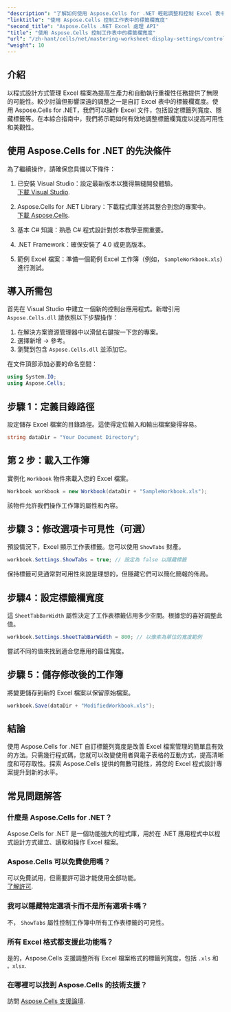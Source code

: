 ```yaml
---
"description": "了解如何使用 Aspose.Cells for .NET 輕鬆調整和控制 Excel 表中的標籤欄寬度。按照我們的逐步指南，透過自訂設定增強電子表格導覽和美觀性。"
"linktitle": "使用 Aspose.Cells 控制工作表中的標籤欄寬度"
"second_title": "Aspose.Cells .NET Excel 處理 API"
"title": "使用 Aspose.Cells 控制工作表中的標籤欄寬度"
"url": "/zh-hant/cells/net/mastering-worksheet-display-settings/controlling-tab-bar-width/"
"weight": 10
---
```


## 介紹

以程式設計方式管理 Excel 檔案為提高生產力和自動執行重複性任務提供了無限的可能性。較少討論但影響深遠的調整之一是自訂 Excel 表中的標籤欄寬度。使用 Aspose.Cells for .NET，我們可以操作 Excel 文件，包括設定標籤列寬度、隱藏標籤等。在本綜合指南中，我們將示範如何有效地調整標籤欄寬度以提高可用性和美觀性。

## 使用 Aspose.Cells for .NET 的先決條件

為了繼續操作，請確保您具備以下條件：

1. 已安裝 Visual Studio：設定最新版本以獲得無縫開發體驗。  
   [下載 Visual Studio](https://visualstudio。microsoft.com/).

2. Aspose.Cells for .NET Library：下載程式庫並將其整合到您的專案中。  
   [下載 Aspose.Cells](https://releases。aspose.com/cells/net/).

3. 基本 C# 知識：熟悉 C# 程式設計對於本教學至關重要。

4. .NET Framework：確保安裝了 4.0 或更高版本。

5. 範例 Excel 檔案：準備一個範例 Excel 工作簿（例如， `SampleWorkbook.xls`）進行測試。

## 導入所需包
首先在 Visual Studio 中建立一個新的控制台應用程式。新增引用 `Aspose.Cells.dll` 請依照以下步驟操作：

1. 在解決方案資源管理器中以滑鼠右鍵按一下您的專案。
2. 選擇新增 → 參考。
3. 瀏覽到包含 `Aspose.Cells.dll` 並添加它。

在文件頂部添加必要的命名空間：

```csharp
using System.IO;
using Aspose.Cells;
```

## 步驟 1：定義目錄路徑
設定儲存 Excel 檔案的目錄路徑。這使得定位輸入和輸出檔案變得容易。

```csharp
string dataDir = "Your Document Directory";
```

## 第 2 步：載入工作簿
實例化 `Workbook` 物件來載入您的 Excel 檔案。

```csharp
Workbook workbook = new Workbook(dataDir + "SampleWorkbook.xls");
```

該物件允許我們操作工作簿的屬性和內容。

## 步驟 3：修改選項卡可見性（可選）
預設情況下，Excel 顯示工作表標籤。您可以使用 `ShowTabs` 財產。

```csharp
workbook.Settings.ShowTabs = true; // 設定為 false 以隱藏標籤
```

保持標籤可見通常對可用性來說是理想的，但隱藏它們可以簡化簡報的佈局。

## 步驟4：設定標籤欄寬度
這 `SheetTabBarWidth` 屬性決定了工作表標籤佔用多少空間。根據您的喜好調整此值。

```csharp
workbook.Settings.SheetTabBarWidth = 800; // 以像素為單位的寬度範例
```

嘗試不同的值來找到適合您應用的最佳寬度。

## 步驟 5：儲存修改後的工作簿
將變更儲存到新的 Excel 檔案以保留原始檔案。

```csharp
workbook.Save(dataDir + "ModifiedWorkbook.xls");
```

## 結論

使用 Aspose.Cells for .NET 自訂標籤列寬度是改善 Excel 檔案管理的簡單且有效的方法。只需幾行程式碼，您就可以改變使用者與電子表格的互動方式，提高清晰度和可存取性。探索 Aspose.Cells 提供的無數可能性，將您的 Excel 程式設計專案提升到新的水平。

## 常見問題解答

### 什麼是 Aspose.Cells for .NET？
Aspose.Cells for .NET 是一個功能強大的程式庫，用於在 .NET 應用程式中以程式設計方式建立、讀取和操作 Excel 檔案。

### Aspose.Cells 可以免費使用嗎？
可以免費試用，但需要許可證才能使用全部功能。  
[了解許可](https://purchase。aspose.com/buy).

### 我可以隱藏特定選項卡而不是所有選項卡嗎？
不， `ShowTabs` 屬性控制工作簿中所有工作表標籤的可見性。

### 所有 Excel 格式都支援此功能嗎？
是的，Aspose.Cells 支援調整所有 Excel 檔案格式的標籤列寬度，包括 `.xls` 和 `。xlsx`.

### 在哪裡可以找到 Aspose.Cells 的技術支援？
訪問 [Aspose.Cells 支援論壇](https://forum。aspose.com/c/cells/9).